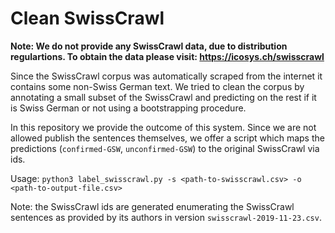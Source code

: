 # Clean SwissCrawl

**Note: We do not provide any SwissCrawl data, due to distribution regulartions. To obtain the data please visit: https://icosys.ch/swisscrawl**

Since the SwissCrawl corpus was automatically scraped from the internet it contains some non-Swiss German text. We tried to clean the corpus by annotating a small subset of the SwissCrawl and predicting on the rest if it is Swiss German or not using a bootstrapping procedure. 

In this repository we provide the outcome of this system.
Since we are not allowed publish the sentences themselves, we offer a script which maps the predictions (`confirmed-GSW`, `unconfirmed-GSW`) to the original SwissCrawl via ids.

Usage:
`python3 label_swisscrawl.py -s <path-to-swisscrawl.csv> -o <path-to-output-file.csv>`

Note: the SwissCrawl ids are generated enumerating the SwissCrawl sentences as provided by its authors in version `swisscrawl-2019-11-23.csv`.
